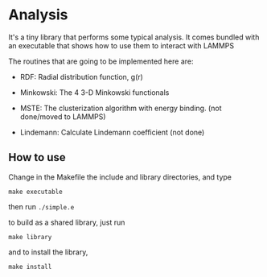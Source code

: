 Analysis
========

It's a tiny library that performs some typical analysis. It comes bundled
with an executable that shows how to use them to interact with LAMMPS

The routines that are going to be implemented here are:

- RDF: Radial distribution function, g(r)

- Minkowski: The 4 3-D Minkowski functionals

- MSTE: The clusterization algorithm with energy binding. (not done/moved to LAMMPS)

- Lindemann: Calculate Lindemann coefficient (not done)

How to use
----------

Change in the Makefile the include and library directories, and type

```make executable```

then run `./simple.e`

to build as a shared library, just run

```make library```

and to install the library,

```make install```
